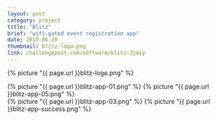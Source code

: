 ```yaml
---
layout: post
category: project
title: "Blitz"
brief: "wifi-gated event registration app"
date: 2015-06-20
thumbnail: blitz-logo.png
link: challengepost.com/software/blitz-3j4iy
---
```


{% picture "{{ page.url }}blitz-logo.png" %}

<div class="two-column">
{% picture "{{ page.url }}blitz-app-01.png" %}
{% picture "{{ page.url }}blitz-app-05.png" %}
</div>
<div class="two-column">
{% picture "{{ page.url }}blitz-app-03.png" %}
{% picture "{{ page.url }}blitz-app-success.png" %}
</div>
